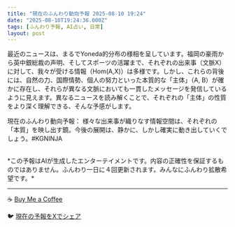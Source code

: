 ```yaml
---
title: "現在のふんわり動向予報 2025-08-10 19:24"
date: "2025-08-10T19:24:36.000Z"
tags: [ふんわり予報, AI占い, 日常]
layout: post
---
```


最近のニュースは、まるでYoneda的分布の様相を呈しています。福岡の豪雨から英中銀総裁の声明、そしてスポーツの活躍まで、それぞれの出来事（文脈X）に対して、我々が受ける情報（Hom(A,X)）は多様です。しかし、これらの背後には、自然の力、国際情勢、個人の努力といった本質的な「主体」（A, B）が確かに存在し、それらが異なる文脈においても一貫したメッセージを発信しているように見えます。異なるニュースを読み解くことで、それぞれの「主体」の性質をより深く理解できる、そんな予感がします。


現在のふんわり動向予報：
様々な出来事が織りなす情報空間は、それぞれの「本質」を映し出す鏡。今後の展開は、静かに、しかし確実に動き出していくでしょう。#KGNINJA

<br>
*この予報はAIが生成したエンターテイメントです。内容の正確性を保証するものではありません。ふんわり一日に４回更新されます。みんなにふんわり拡散希望です。*

---
☕️ [Buy Me a Coffee](https://www.buymeacoffee.com/kgninja)

🐦 [現在の予報をXでシェア](https://twitter.com/intent/tweet?text=%E7%8F%BE%E5%9C%A8%E3%81%AE%E3%81%B5%E3%82%93%E3%82%8F%E3%82%8A%E4%BA%88%E5%A0%B1%3A%20%E3%80%8C%E6%9C%80%E8%BF%91%E3%81%AE%E3%83%8B%E3%83%A5%E3%83%BC%E3%82%B9%E3%81%AF%E3%80%81%E3%81%BE%E3%82%8B%E3%81%A7Yoneda%E7%9A%84%E5%88%86%E5%B8%83%E3%81%AE%E6%A7%98%E7%9B%B8%E3%82%92%E5%91%88%E3%81%97%E3%81%A6%E3%81%84%E3%81%BE%E3%81%99%E3%80%82%E3%80%8D%23KGNINJA%20%E7%B6%9A%E3%81%8D%E3%81%AF%E3%83%96%E3%83%AD%E3%82%B0%E3%81%A7%EF%BC%81%F0%9F%91%87&url=https%3A%2F%2Fkg-ninja.github.io%2FFunwariyoso%2F)
